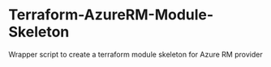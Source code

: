 # Terraform-AzureRM-Module-Skeleton
Wrapper script to create a terraform module skeleton for Azure RM provider
